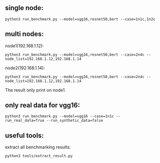
## single node:
```
python3 run_benchmark.py --model=vgg16,resnet50,bert --case=1n1c,1n2c
```

## multi nodes:
node1(192.168.1.12):
```
python3 run_benchmark.py --model=vgg16,resnet50,bert --case=2n4c --node_list=192.168.1.12,192.168.1.14
```
node2(192.168.1.14):
```
python3 run_benchmark.py --model=vgg16,resnet50,bert --case=2n4c --node_list=192.168.1.12,192.168.1.14
```
The result only print on node1.

## only real data for vgg16:
```
python3 run_benchmark.py --model=vgg16 --case=1n1c --run_real_data=True --run_synthetic_data=false
```

## useful tools:
extract all benchmarking results:
```
python3 tools/extract_result.py
```
